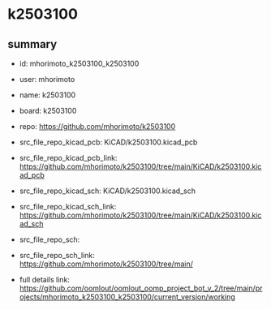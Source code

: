 # k2503100
 
## summary 
* id: mhorimoto_k2503100_k2503100
* user: mhorimoto
* name: k2503100
* board: k2503100
* repo: https://github.com/mhorimoto/k2503100
* src_file_repo_kicad_pcb: KiCAD/k2503100.kicad_pcb
* src_file_repo_kicad_pcb_link: https://github.com/mhorimoto/k2503100/tree/main/KiCAD/k2503100.kicad_pcb
* src_file_repo_kicad_sch: KiCAD/k2503100.kicad_sch
* src_file_repo_kicad_sch_link: https://github.com/mhorimoto/k2503100/tree/main/KiCAD/k2503100.kicad_sch

* src_file_repo_sch: 
* src_file_repo_sch_link: https://github.com/mhorimoto/k2503100/tree/main/
* full details link: https://github.com/oomlout/oomlout_oomp_project_bot_v_2/tree/main/projects/mhorimoto_k2503100_k2503100/current_version/working  







